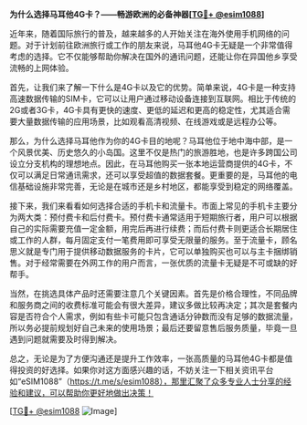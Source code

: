 **为什么选择马耳他4G卡？——畅游欧洲的必备神器[[TG💪+ @esim1088](https://t.me/s/esim1088)]**

近年来，随着国际旅行的普及，越来越多的人开始关注在海外使用手机网络的问题。对于计划前往欧洲旅行或工作的朋友来说，马耳他4G卡无疑是一个非常值得考虑的选择。它不仅能够帮助你解决在国外的通讯问题，还能让你在异国他乡享受流畅的上网体验。

首先，让我们来了解一下什么是4G卡以及它的优势。简单来说，4G卡是一种支持高速数据传输的SIM卡，它可以让用户通过移动设备连接到互联网。相比于传统的2G或者3G卡，4G卡具有更快的速度、更低的延迟和更高的稳定性，尤其适合需要大量数据传输的应用场景，比如观看高清视频、在线游戏或是远程办公等。

那么，为什么选择马耳他作为你的4G卡目的地呢？马耳他位于地中海中部，是一个风景优美、历史悠久的小岛国。这里不仅是热门的旅游胜地，也是许多跨国公司设立分支机构的理想地点。因此，在马耳他购买一张本地运营商提供的4G卡，不仅可以满足日常通讯需求，还可以享受超值的数据套餐。更重要的是，马耳他的电信基础设施非常完善，无论是在城市还是乡村地区，都能享受到稳定的网络覆盖。

接下来，我们来看看如何选择合适的手机卡和流量卡。市面上常见的手机卡主要分为两大类：预付费卡和后付费卡。预付费卡通常适用于短期旅行者，用户可以根据自己的实际需要充值一定金额，用完后再进行续费；而后付费卡则更适合长期居住或工作的人群，每月固定支付一笔费用即可享受无限量的服务。至于流量卡，顾名思义就是专门用于提供移动数据服务的卡片，它可以单独购买也可以与主卡捆绑销售。对于经常需要在外网工作的用户而言，一张优质的流量卡无疑是不可或缺的好帮手。

当然，在挑选具体产品时还需要注意几个关键因素。首先是价格合理性，不同品牌和服务商之间的收费标准可能会有很大差异，建议多做比较再决定；其次是套餐内容是否符合个人需求，例如有些卡可能只包含通话分钟数而没有足够的数据流量，所以务必提前规划好自己未来的使用场景；最后还要留意售后服务质量，毕竟一旦遇到问题就需要及时得到解决。

总之，无论是为了方便沟通还是提升工作效率，一张高质量的马耳他4G卡都是值得投资的好选择。如果你对这方面感兴趣的话，不妨关注一下相关资讯平台如“eSIM1088”（https://t.me/s/esim1088），那里汇聚了众多专业人士分享的经验和建议，可以帮助你更好地做出决策！

[[TG💪+ @esim1088](https://t.me/s/esim1088) ![Image](https://i.postimg.cc/4NQfJmqS/Snipaste-2025-05-13-00-14-12.png)]